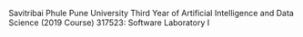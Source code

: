 Savitribai Phule Pune University
Third Year of Artificial Intelligence and Data Science (2019 Course) 317523: Software Laboratory I
